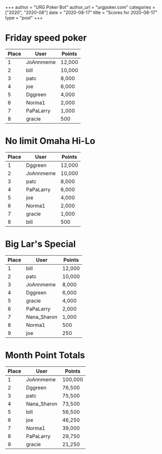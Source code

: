 +++
author = "URG Poker Bot"
author_url = "urgpoker.com"
categories = ["2020", "2020-08"]
date = "2020-08-17"
title = "Scores for 2020-08-17"
type = "post"
+++
# Friday speed poker

| Place | User | Points |
|-------|------|--------|
| 1 | JoAnnmeme | 12,000 |
| 2 | bill | 10,000 |
| 3 | patc | 8,000 |
| 4 | joe | 6,000 |
| 5 | Dggreen | 4,000 |
| 6 | Norma1 | 2,000 |
| 7 | PaPaLarry | 1,000 |
| 8 | gracie | 500 |

# No limit Omaha Hi-Lo

| Place | User | Points |
|-------|------|--------|
| 1 | Dggreen | 12,000 |
| 2 | JoAnnmeme | 10,000 |
| 3 | patc | 8,000 |
| 4 | PaPaLarry | 6,000 |
| 5 | joe | 4,000 |
| 6 | Norma1 | 2,000 |
| 7 | gracie | 1,000 |
| 8 | bill | 500 |

# Big Lar's Special

| Place | User | Points |
|-------|------|--------|
| 1 | bill | 12,000 |
| 2 | patc | 10,000 |
| 3 | JoAnnmeme | 8,000 |
| 4 | Dggreen | 6,000 |
| 5 | gracie | 4,000 |
| 6 | PaPaLarry | 2,000 |
| 7 | Nana_Sharon | 1,000 |
| 8 | Norma1 | 500 |
| 9 | joe | 250 |

# Month Point Totals

| Place | User | Points |
|-------|------|--------|
| 1 | JoAnnmeme | 100,000 |
| 2 | Dggreen | 76,500 |
| 3 | patc | 75,500 |
| 4 | Nana_Sharon | 73,500 |
| 5 | bill | 56,500 |
| 6 | joe | 46,250 |
| 7 | Norma1 | 39,000 |
| 8 | PaPaLarry | 29,750 |
| 9 | gracie | 21,250 |
